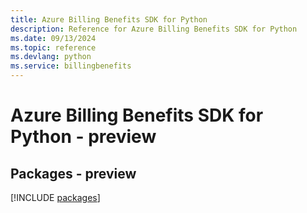 ```yaml
---
title: Azure Billing Benefits SDK for Python
description: Reference for Azure Billing Benefits SDK for Python
ms.date: 09/13/2024
ms.topic: reference
ms.devlang: python
ms.service: billingbenefits
---
```

# Azure Billing Benefits SDK for Python - preview
## Packages - preview
[!INCLUDE [packages](billing-benefits-index.md)]